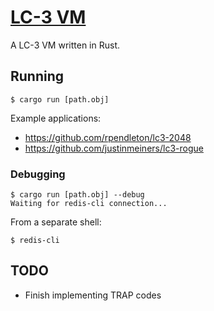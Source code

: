 # [LC-3 VM](https://en.wikipedia.org/wiki/LC-3)

A LC-3 VM written in Rust.

## Running

```
$ cargo run [path.obj]
```

Example applications:

- https://github.com/rpendleton/lc3-2048
- https://github.com/justinmeiners/lc3-rogue

### Debugging

```
$ cargo run [path.obj] --debug
Waiting for redis-cli connection...
```

From a separate shell:

```
$ redis-cli
```

## TODO

- Finish implementing TRAP codes
